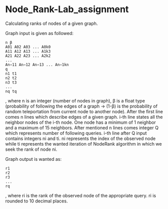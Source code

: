 # Node_Rank-Lab_assignment
Calculating ranks of nodes of a given graph.

Graph input is given as followed:

	n β
	A01 A02 A03 ... A0k0
	A11 A12 A13 ... A1k3
	A21 A22 A23 ... A2k2
	...
	An−11 An−12 An−13 ... An−1kn
	q
	n1 t1 
	n2 t2 
	n3 t3 
	...
	nq tq
	
 , where n is an integer (number of nodes in graph), β is a float type (probability of following
 the edges of a graph -> (1-β) is the probability of random teleportation from current node to 
 another node).
	After the first line comes n lines which describe edges of a given graph.
 i-th line states all the neighbor nodes of the i-th node.
 One node has a minimum of 1 neighbor and a maximum of 15 neighbors.
	After mentioned n lines comes integer Q which represents number of following queries.
 i-th line after Q input contains integers ni and ti. ni represents the index of the observed node while
 ti represents the wanted iteration of NodeRank algorithm in which we seek the rank of node ni.
 
 
 
 Graph output is wanted as:
 
	r1
	r2
	r3
	...
	rq

 , where ri is the rank of the observed node of the appropriate query.
 ri is rounded to 10 decimal places.

 
